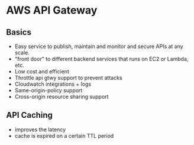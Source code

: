# AWS API Gateway

## Basics

- Easy service to publish, maintain and monitor and secure APIs at any scale.
- "front door" to different backend services that runs on EC2 or Lambda, etc.
- Low cost and efficient
- Throttle api gtwy support to prevent attacks
- Cloudwatch integrations + logs
- Same-origin-policy support
- Cross-origin resource sharing support

## API Caching

- improves the latency
- cache is expired on a certain TTL period
